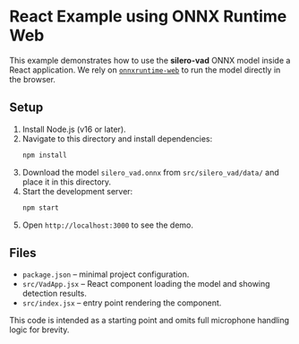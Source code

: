 # React Example using ONNX Runtime Web

This example demonstrates how to use the **silero-vad** ONNX model inside a React application. We rely on [`onnxruntime-web`](https://www.npmjs.com/package/onnxruntime-web) to run the model directly in the browser.

## Setup

1. Install Node.js (v16 or later).
2. Navigate to this directory and install dependencies:
   ```bash
   npm install
   ```
3. Download the model `silero_vad.onnx` from `src/silero_vad/data/` and place it in this directory.
4. Start the development server:
   ```bash
   npm start
   ```
5. Open `http://localhost:3000` to see the demo.

## Files

- `package.json` – minimal project configuration.
- `src/VadApp.jsx` – React component loading the model and showing detection results.
- `src/index.jsx` – entry point rendering the component.

This code is intended as a starting point and omits full microphone handling logic for brevity.
